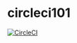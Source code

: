 # circleci101
[![CircleCI](https://circleci.com/gh/cohenaj194/circleci101.svg?style=svg)](https://circleci.com/gh/cohenaj194/circleci101)
